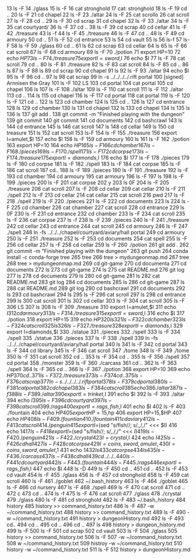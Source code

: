    13  ls -F
   14  ./glass
   15  ls -F
   16  cat stronghold
   17  cat: stronghold
   18  ls -F
   19  cd ..
   20  ls -F
   21  cd chapel
   22  ls -F
   23  ./altar
   24  ls -F
   25  cat scrollo
   26  cat scroll
   27  ls -F
   28  cd ..
   29  ls -F
   30  cd scrap
   31  cd chapel
   32  ls -F
   33  ./altar
   34  ls -F
   35  cat courtyard/
   36  ls -F
   37  cd ..
   38  ls -F
   39  cd scrap
   40  cd cellar
   41  ls -F
   42  ./treasure
   43  ls -f
   44  ls -F
   45  ./treasure
   46  ls -F
   47  cd ..
   48  ls -F
   49  cd armoury
   50  cd ..
   51  ls -F
   52  cd entrance
   53  ls 
   54  cd vault
   55  ls 
   56  ls-f
   57  ls-F
   58  ls -F
   59  ./glass
   60  cd ..
   61  ls 
   62  cd scrap
   63  cd cellar
   64  ls 
   65  ls -F
   66  cat scroll
   67  ls -F
   68  cd armoury
   69  ls -F
   70  ./potion
   71  export HP=10
   72  echo $HP
   73  ls -F
   74  ./treasure
   75  export I=sword,$I
   76  echo $I
   77  ls -F
   78  cat scroll
   79  cd ..
   80  ls -F
   81  ./treasure
   82  ls -F
   83  cat scroll
   84  ls -F
   85  cd ..
   86  ls
   87  ls -F
   88  ls
   89  cd scrap
   90  cd chapel
   91  ls 
   92  ls -F
   93  ./altar
   94  echo $I
   95  ls -F
   96  cd ..
   97  ls 
   98  cat scrap
   99  ln -s ../../../../.rift portal
  100  [signed] Arnnisen the Gray
  101  ls -F
  102  LS
  103  cd portal
  104  cat portal
  105  cd chapel
  106  ls
  107  ls -F
  108  ./altar
  109  ls -F
  110  cat scroll
  111  ls -F
  112  ./altar
  113  cd ..
  114  ls
  115  cd chapel
  116  ls -F
  117  cd portal
  118  cat portal
  119  ls -F
  120  ls -F
  121  cd ..
  122  ls
  123  cd chamber
  124  ls 
  125  cd ..
  126  ls
  127  cd entrance
  128  ls
  129  cd chamber
  130  ls
  131  cd chapel
  132  ls
  133  cd chapel
  134  ls
  135  ls
  136  ls 
  137  git add .
  138  git commit -m "Finished playing with the dungeon"
  139  git commit
  140  git commit
  141  cd documents
  142  cd bashcrawl
  143  ls
  144  cd entrance
  145  ls
  146  cat scroll
  147  ls
  148  cd cellar
  149  ls
  150  cd treasure
  151  ls
  152  cat scroll
  153  ls-F
  154  ls -F
  155  ./treasure
  156  export I=amulet,$I
  157  echo $I
  158  ls -F
  159  cd armoury
  160  ls
  161  ls -F
  162  ./potion
  163  export HP=10
  164  echo $HP
  165  ls -F
  166  cd chamber
  167  ls -F
  168  ./pieces
  169  ls -F
  170  ./spell
  171  ls -F
  172  cd corpse
  173  ls -F
  174  ./treasure 
  175  export I=diamonds,$I
  176  echo $I
  177  ls -F
  178  ./pieces
  179  ls -F
  180  cd corpse
  181  ls -F
  182  ./spell
  183  ls -F
  184  cat corpse
  185  ls -F
  186  cat scroll
  187  cd..
  188  ls -F
  189  ./pieces
  190  ls -F
  191  ./treasure
  192  ls -F
  193  cd chamber
  194  cd armoury
  195  cat armoury
  196  ls -F
  197  ls
  198  ls -F
  199  ./pieces
  200  ls -F
  201  cat corpse
  202  y
  203  ls 0F
  204  ls -F
  205  ./treasure
  206  cat scroll
  207  ls -F
  208  cd cellar
  209  cat cellar
  210  ls -F
  211  ./spell
  212  ls -F
  213  cd cellar
  214  cat cellar
  215  cat scroll
  216  pwd
  217  ls -F
  218  ./spell
  219  ls -F
  220  ./pieces
  221  ls -F
  222  cd documents
  223  ls 
  224  ls -F
  225  cd chamber
  226  cat chamber
  227  cat scroll
  228  cd entrance
  229  ls 0F
  230  ls -F
  231  cd entrance
  232  cd chamber
  233  ls -F
  234  cat scroll
  235  ls -F
  236  cat corpse
  237  ls -f
  238  ls -F
  239  ./pieces
  240  ls -F
  241  ./treasure
  242  cd cellar
  243  cd entrance
  244  cat scroll
  245  cd armoury
  246  ls -F
  247  ./spell
  248  ln -fs ../../../chapel/courtyard/aviary/hall portal
  249  cd armoury
  250  ls -F
  251  ./treasure
  252  ls -F
  253  cd documents
  254  cat spell
  255  ls -F
  256  cd cellar
  257  ls -F
  258  cd cellar
  259  ls -F
  260  ./potion
  261  git add .
  262  git commit -m "Finished playing with the dungeon"
  263  git push
  264  conda install -c conda-forge tree
  265  tree
  266  tree > mydungeonmap.md
  267  tree
  268  tree > mydungeonmap.md
  269  cd git-game
  270  cd documenta
  271  cd documents
  272  ls 
  273  cd git-game
  274  ls
  275  cat README.md
  276  git log 
  277  ls
  278  cd documents
  279  ls
  280  cd git-game
  281  ls
  282  cat README.md
  283  git log
  284  cd documents
  285  ls 
  286  cd git-game
  287  ls
  288  cat README.md
  289  git log
  290  cd bashcrawl
  291  cd documents
  292  ls
  293  cd bashcrawl
  294  ls
  295  ls -F
  296  cat scroll
  297  ls
  298  cd entrance
  299  ls
  300  cat scroll
  301  ls
  302  cd cellar
  303  ls -F
  304  cat scroll
  305  ls -F
  306  LS
  307  ls
  308  ls -F
  309  ./treasure
  310  export I=amulet,$I
  311  echo $I
  312  cd armoury
  313  ls -F
  314  ./treasure
  315  export I=sword,$I
  316  echo $I
  317  ./potion
  318  export HP=15
  319  echo $HP
  320  ls
  321  ls -F
  322  cd chamber
  323  ls -F
  324  cat scroll
  325  ls
  326  ls -F
  327  ./treasure
  328  export I=diamonds,$I
  329  export I=diamonds,$I
  330  ./statue
  331  ./pieces
  332  ./spell
  333  ls -F
  334  ./spell
  335  ./statue
  336  ./pieces
  337  ls -F
  338  ./spell
  339  ln -fs ../../../chapel/courtyard/aviary/hall portal
  340  ls
  341  ls -F
  342  cd portal
  343  ls -F
  344  cd library
  345  ls -F
  346  cat scroll
  347  ./tome
  348  ls -F
  349  ./tome
  350  ls -F
  351  cat scroll
  352  cd ..
  353  ls -F
  354  cd ..
  355  ls -F
  356  ./spell
  357  cd portal
  358  ./monster
  359  ls -F
  360  ./carcass
  361  cd ..
  362  ls -F
  363  ./spell
  364  ls -F
  365  cd ..
  366  ls -F
  367  ./potion
  368  export HP=10
  369  echo $HP
  370  cd ..
  371  ls -F
  372  ./treasure
  373  ls -F
  374  cd ..
  375  ls -F
  376  cat scrap
  377  ln -s ../../../../.rift portal
  378  ls -F
  379  cd portal
  380  ls -F
  381  cat portal
  382  cd chapel 
  383  ls -F
  384  cat scroll
  385  echo %1
  386  ./altar
  387  ls -f
  388  ls -F
  389  ./altar
  390  export I=trinket,$I
  391  echo $I
  392  ls -F
  393  ./altar
  394  echo $I
  395  ls -F
  396  cd courtyard
  397  ls -F
  398  cat scroll
  399  ./rags
  400  export I=rags,fish,$I
  401  echo $I
  402  ls -F
  403  ./fountain
  404  echo $HP
  405  export HP=15,$hp
  406  export HP=15,$HP
  407  echo $HP
  408  ls -F
  409  ./fountian
  410  ./fountain
  411  cd aviary
  412  ls -F
  413  cat scroll
  414  ./penguin
  415  export I=$(sed "s/fish//; s/,,/,/" <<< $I)
  416  echo $1
  417  ls -F
  418  export I=$(sed "s/fish//; s/,,/,/" <<< $I)
  419  ls -F
  420  ./penguin
  421  ls -F
  422  ./crystal
  423  I=crystal,$I
  424  echo $I
  425  ls -F
  426  cd hall
  427  ls -F
  428  cat corpse
  429  I=coins,sword,amulet,
  430  I=coins,sword,amulet,$1
  431  echo $1
  432  ls 
  433  cat corpse
  434  ls
  435  ls -F
  436  ./carcass
  437  ls -F
  438  cd hall
  439  cd ../../..
  440  ls -F
  441  cd courtyard
  442  ls -F
  443  ./fountain
  444  ls -F
  445  ./rags
  446  export I=rags,fish,$I
  447  echo $I
  448  ls -D
  449  ls -F
  450  cd ..
  451  cd ..
  452  ls -F
  453  cd vault
  454  ls -F
  455  ./glass
  456  ls -F
  457  cd stronghold
  458  ls -F
  459  cat scroll
  460  ls -F
  461  ./goblet
  462  ~/.bash_history
  463  ls -F
  464  ./goblet
  465  ls -F
  466  cd nursery
  467  ls -F
  468  ./spell
  469  ls -F
  470  cat scroll
  471  cd ..
  472  c
  473  cd ..
  474  ls -f
  475  ls -F
  476  cat scroll
  477  ./glass
  478  ./crystal
  479  ./glass
  480  ls -F
  481  cd stronghold
  482  ls -F
  483  ~/.bash_history
  484  history
  485  history >> command_history.txt
  486  ls -F
  487  -w ~/command_history.txt
  488  history >> command_history.txt
  489  ls -F
  490  -w ~/command_history.txt
  491  history > dungeonHistory.md
  492  ls -F
  493  cd..
  494  cd ..
  495  cd ..
  496  cd ..
  497  ls
  498  history > dungeon_history.md
  499  ls -F
  500  ls -F
  501  cd scrap
  502  cd vault
  503  ls -F
  504  ./glass
  505  history >> command_history.txt
  506  ls -F
  507  -w ~/command_history.txt
  508  w ~/command_history.txt
  509  histroy -w ~/command_history.txt
  510  history -w ~/command_history.txt
  511  ls -F
  512  history > dungeonHistory.md
